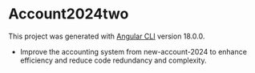 # Account2024two

This project was generated with [Angular CLI](https://github.com/angular/angular-cli) version 18.0.0.

- Improve the accounting system from new-account-2024 to enhance efficiency and reduce code redundancy and complexity.
